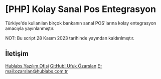 
[PHP] Kolay Sanal Pos Entegrasyon
========

Türkiye'de kullanılan birçok bankanın sanal POS'larına kolay entegrasyon amacıyla yayınlanmıştır.

NOT: Bu script 28 Kasım 2023 tarihinde yayından kaldırılmıştır.

## İletişim
[Hublabs Yazılım Ofisi](http://www.hublabs.com.tr)
[GitHub! Ufuk Özarslan](http://www.github.com/ufukOzarslan)
[E-mail:ozarslan@hublabs.com.tr](http://www.github.com/hublabs)

